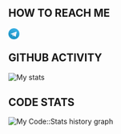 

## HOW TO REACH ME

[<img align="left" alt="codeSTACKr | Telegram" width="22px" src="https://raw.githubusercontent.com/github/explore/80688e429a7d4ef2fca1e82350fe8e3517d3494d/topics/telegram/telegram.png" />][telegram]
<br/>

## GITHUB ACTIVITY

![My stats](https://github-readme-stats.vercel.app/api?username=meeba-nc&show_icons=true&count_private=true)

## CODE STATS

![My Code::Stats history graph](https://codestats-readme.wegfan.cn/history-graph/AppLoidx?width=850&height=300&timezone=08:00&history_days=21&max_languages=9&language_colors=["3e4053","f15854","5da5da","faa43a","60bd68","f17cb0","b2912f","decf3f","b276b2","808080"])

[telegram]: https://t.me/mikhailbaum
